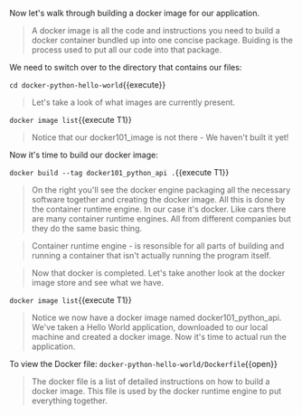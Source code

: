 Now let's walk through building a docker image for our application.

>A docker image is all the code and instructions you need to build a docker container bundled up into one concise package.  Buiding is the process used to put all our code into that package.


We need to switch over to the directory that contains our files:

 `cd docker-python-hello-world`{{execute}}

>Let's take a look of what images are currently present.  

`docker image list`{{execute T1}}
  
>Notice that our docker101_image is not there - We haven't built it yet!

Now it's time to build our docker image:  

`docker build --tag docker101_python_api .`{{execute T1}}

>On the right you'll see the docker engine packaging all the necessary software together and creating the docker image.  All this is done by the container runtime engine.  In our case it's docker.  Like cars there are many container runtime engines.  All from different companies but they do the same basic thing.

>Container runtime engine - is resonsible for all parts of building and running a container that isn't actually running the program itself.

>Now that docker is completed. Let's take another look at the docker image store and see what we have. 

`docker image list`{{execute T1}}  

>Notice we now have a docker image named docker101_python_api.  We've taken a Hello World application, downloaded to our local machine and created a docker image.  Now it's time to actual run the application.

To view the Docker file: `docker-python-hello-world/Dockerfile`{{open}}
> The docker file is a list of detailed instructions on how to build a docker image.  This file is used by the docker runtime engine to put everything together.
